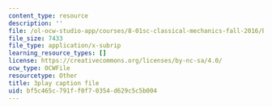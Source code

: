 ```yaml
---
content_type: resource
description: ''
file: /ol-ocw-studio-app/courses/8-01sc-classical-mechanics-fall-2016/bf5c465c791ff0f70354d629c5c5b004_TvdmaZR6m8Q.srt
file_size: 7433
file_type: application/x-subrip
learning_resource_types: []
license: https://creativecommons.org/licenses/by-nc-sa/4.0/
ocw_type: OCWFile
resourcetype: Other
title: 3play caption file
uid: bf5c465c-791f-f0f7-0354-d629c5c5b004
---
```

